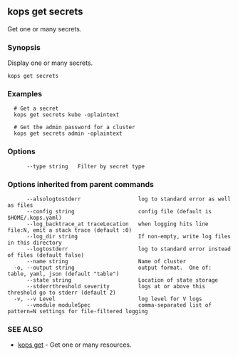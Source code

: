 
<!--- This file is automatically generated by make gen-cli-docs; changes should be made in the go CLI command code (under cmd/kops) -->

## kops get secrets

Get one or many secrets.

### Synopsis


Display one or many secrets.

```
kops get secrets
```

### Examples

```
  # Get a secret
  kops get secrets kube -oplaintext
  
  # Get the admin password for a cluster
  kops get secrets admin -oplaintext
```

### Options

```
      --type string   Filter by secret type
```

### Options inherited from parent commands

```
      --alsologtostderr                  log to standard error as well as files
      --config string                    config file (default is $HOME/.kops.yaml)
      --log_backtrace_at traceLocation   when logging hits line file:N, emit a stack trace (default :0)
      --log_dir string                   If non-empty, write log files in this directory
      --logtostderr                      log to standard error instead of files (default false)
      --name string                      Name of cluster
  -o, --output string                    output format.  One of: table, yaml, json (default "table")
      --state string                     Location of state storage
      --stderrthreshold severity         logs at or above this threshold go to stderr (default 2)
  -v, --v Level                          log level for V logs
      --vmodule moduleSpec               comma-separated list of pattern=N settings for file-filtered logging
```

### SEE ALSO
* [kops get](kops_get.md)	 - Get one or many resources.

